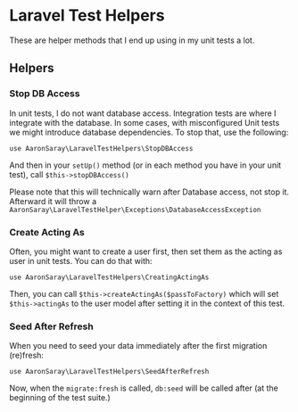 # Laravel Test Helpers

These are helper methods that I end up using in my unit tests a lot.

## Helpers

### Stop DB Access

In unit tests, I do not want database access. Integration tests are where I integrate with the database. In some cases, with misconfigured Unit tests we might introduce database dependencies.  To stop that, use the following:

`use AaronSaray\LaravelTestHelpers\StopDBAccess`

And then in your `setUp()` method (or in each method you have in your unit test), call `$this->stopDBAccess()`

Please note that this will technically warn after Database access, not stop it.  Afterward it will throw a `AaronSaray\LaravelTestHelper\Exceptions\DatabaseAccessException`

### Create Acting As

Often, you might want to create a user first, then set them as the acting as user in unit tests.  You can do that with:

`use AaronSaray\LaravelTestHelpers\CreatingActingAs`

Then, you can call `$this->createActingAs($passToFactory)` which will set `$this->actingAs` to the user model after setting it in the context of this test.

### Seed After Refresh

When you need to seed your data immediately after the first migration (re)fresh:

`use AaronSaray\LaravelTestHelpers\SeedAfterRefresh`

Now, when the `migrate:fresh` is called, `db:seed` will be called after (at the beginning of the test suite.)

